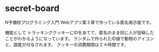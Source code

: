 # secret-board
N予備校プログラミング入門 Webアプリ第３章で作っている匿名掲示板です。

機能として
トラッキングクッキーにIDをあてて、匿名のまま同じ人が投稿したことがわかるようになっています。
ランダムで作られたID値で動物のアイコンと、語尾が付与されます。
クッキーの消費期間は２４時間です。
